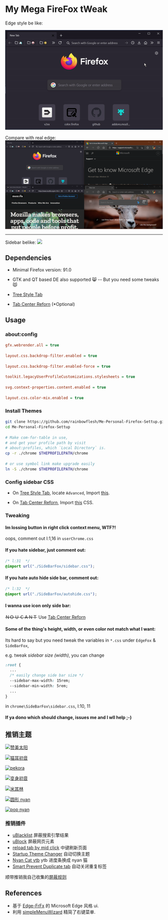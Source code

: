 # My Mega FireFox tWeak

Edge style be like:

![edgelike](./asset/preview.gif)

Compare with real edge:
![compare](./asset/compare.png)

---

Sidebar belike:
<img src="./asset/sidebar.gif" width="720px"/>

## Dependencies

- Minimal Firefox version: 91.0
- GTK and QT based DE also supported 😸 -- But you need some tweaks 😾

- [Tree Style Tab](https://addons.mozilla.org/en-US/firefox/addon/tree-style-tab/?utm_content=addons-manager-reviews-link&utm_medium=firefox-browser&utm_source=firefox-browser)

- [Tab Center Reforn](https://addons.mozilla.org/en-US/firefox/addon/tabcenter-reborn/?utm_source=addons.mozilla.org&utm_medium=referral&utm_content=search) (\*Optional)

## Usage

### about:config

```cfg
gfx.webrender.all = true

layout.css.backdrop-filter.enabled = true

layout.css.backdrop-filter.enabled-force = true

toolkit.legacyUserProfileCustomizations.stylesheets = true

svg.context-properties.content.enabled = true

layout.css.color-mix.enabled = true
```

### Install Themes

```bash
git clone https://github.com/rainbowflesh/Me-Personal-Firefox-Settup.git
cd Me-Personal-Firefox-Settup

# Make com-for-table in use,
# and get your profile path by visit
# about:profiles, which `Local Directory` is.
cp -r ./chrome $THEPROFILEPATH/chrome

# or use symbol link make upgrade easily
ln -S ./chrome $THEPROFILEPATH/chrome
```

### Config sidebar CSS

- On [Tree Style Tab](moz-extension://f3da60fb-dc11-43f1-a71e-c233dce7aecb/options/options.html#!), locate `Advanced`, Import [this](./chrome/treestyletab.css).

- On [Tab Center Reforn](https://addons.mozilla.org/en-US/firefox/addon/tabcenter-reborn/?utm_source=addons.mozilla.org&utm_medium=referral&utm_content=search), Import [this](./chrome/tabCenterReborn.css) CSS.

### Tweaking

#### Im lossing button in right click context menu, WTF?!

oops, comment out l:1,16 in `userChrome.css`

#### If you hate sidebar, just comment out:

```css
/* l:31  */
@import url("./SideBarFox/sidebar.css");
```

#### If you hate auto hide side bar, comment out:

```css
/* l:32  */
@import url("./SideBarFox/autohide.css");
```

#### I wanna use icon only side bar:

<del>ＮＯ U ＣＡＮＴ</del> Use [Tab Center Reforn](https://addons.mozilla.org/en-US/firefox/addon/tabcenter-reborn/?utm_source=addons.mozilla.org&utm_medium=referral&utm_content=search)

#### Some of the thing's height, width, or even color not match what I want:

Its hard to say but you need tweak the variables in `*.css` under `EdgeFox` & `SideBarFox`,

e.g. tweak _sidebar size (width)_, you can change

```css
:root {
  ...
  /* easily change side bar size */
  --sidebar-max-width: 15rem;
  --sidebar-min-width: 5rem;
  ...
}
```

in `chrome\SideBarFox\sidebar.css`, l:10, 11

#### If ya dono which should change, issues me and I wll help ;-)

## 推销主题

[![赞美太阳](https://addons.mozilla.org/user-media/version-previews/full/3882/3882953.svg)](https://addons.mozilla.org/en-US/firefox/addon/prise-the-sun-dark-souls/)

[![猫耳初音](https://addons.mozilla.org/user-media/version-previews/full/3860/3860107.svg)](https://addons.mozilla.org/en-US/firefox/addon/neko-miku-theme/)

[![pekora](https://addons.mozilla.org/user-media/version-previews/full/3908/3908060.png)](https://addons.mozilla.org/en-US/firefox/addon/pekora-theme/)

[![变身初音](https://addons.mozilla.org/user-media/version-previews/full/3860/3860113.svg)](https://addons.mozilla.org/en-US/firefox/addon/yet-another-mikutheme/)

[![米其林](https://addons.mozilla.org/user-media/version-previews/full/3860/3860121.svg)](https://addons.mozilla.org/en-US/firefox/addon/run-michirun-run-theme/)

[![圆形 nyan](https://addons.mozilla.org/user-media/version-previews/full/3860/3860590.png)](https://addons.mozilla.org/en-US/developers/addon/fat-nyan-theme/)

[![pop nyan](https://addons.mozilla.org/user-media/version-previews/full/3860/3860589.svg)](https://addons.mozilla.org/en-US/firefox/addon/pop-nyan-theme/)

### 推销插件

- [uBlacklist][1] 屏蔽搜索引擎结果
- [uBlock][2] 屏蔽网页元素
- [reload tab by mid click][3] 中键刷新页面
- [Startup Theme Changer][4] 自动切换主题
- [Nyan Cat ytb][5] ytb 进度条换成 nyan 猫
- [Smart Prevent Duplicate tab][6] 自动关闭重复标签

顺带推销我自己收集的[屏蔽规则][rule]

## References

- 基于 [Edge-FrFx][10] 的 Microsoft Edge 风格 ui.
- 利用 [simpleMenuWizard][11] 精简了右键菜单.

[1]: https://addons.mozilla.org/en-US/firefox/addon/startup-theme-changer/?utm_content=addons-manager-reviews-link&utm_medium=firefox-browser&utm_source=firefox-browser
[2]: https://addons.mozilla.org/en-US/firefox/addon/ublock-origin/
[3]: https://addons.mozilla.org/en-US/firefox/addon/reloadtabbymidclick/
[4]: https://addons.mozilla.org/en-US/firefox/addon/startup-theme-changer/?utm_source=addons.mozilla.org&utm_medium=referral&utm_content=search
[5]: https://addons.mozilla.org/en-US/firefox/addon/nyan-cat-youtube-enhancement/?utm_source=addons.mozilla.org&utm_medium=referral&utm_content=search
[6]: https://addons.mozilla.org/en-US/firefox/addon/smart-prevent-duplicate-tabs/?utm_source=addons.mozilla.org&utm_medium=referral&utm_content=search
[rule]: https://github.com/isNijikawa/Universal-Web-Filter-rules
[7]: ./chrome/EdgeFox/
[8]: ./chrome/simpleMenuWizard/
[9]: https://github.com/spencerwooo/firefox-overlay-scrollbar
[10]: https://github.com/bmFtZQ/edge-frfox
[11]: https://github.com/stonecrusher/simpleMenuWizard
